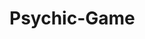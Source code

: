 # Psychic-Game
<!-- What the project does?

This is a Letter guessing game. As the player you will click on a letter on your computer keyboard. If the letter you pick matches the letter randomly generated by the computer you will add to your wins. If you do not guess correctly for 9 guesses you will lose a point. Once you run out of the 9 guesses your guesses will reset and your computer will generate another random letter for you to guess.

Using variables, functions, if/else and get.documentById I was able to have the computer randomly generate a letter and have the user pick a letter, store it in the array variable when wrong, increase wins/ losses count and decrease guesses left for the user. 

 -->